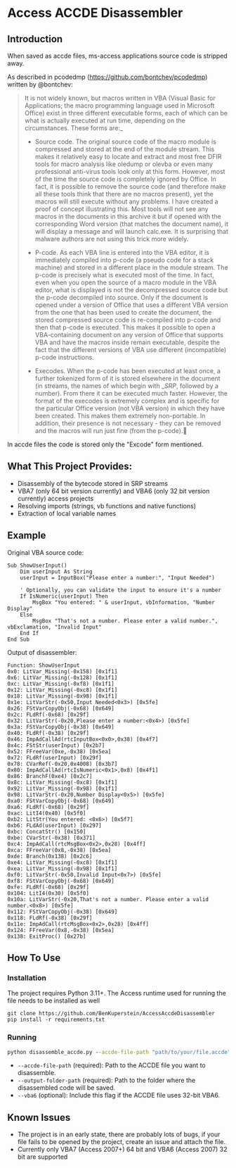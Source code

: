 # Access ACCDE Disassembler
## Introduction
When saved as accde files, ms-access applications source code is stripped
away.

As described in pcodedmp (https://github.com/bontchev/pcodedmp) written by @bontchev:

>It is not widely known, but macros written in VBA (Visual Basic for Applications; the macro programming language used in Microsoft Office) exist in three different executable forms, each of which can be what is actually executed at run time, depending on the circumstances. These forms are:_
>
> - Source code. The original source code of the macro module is compressed and stored at the end of the module stream. This makes it relatively easy to locate and extract and most free DFIR tools for macro analysis like oledump or olevba or even many professional anti-virus tools look only at this form. However, most of the time the source code is completely ignored by Office. In fact, it is possible to remove the source code (and therefore make all these tools think that there are no macros present), yet the macros will still execute without any problems. I have created a proof of concept illustrating this. Most tools will not see any macros in the documents in this archive it but if opened with the corresponding Word version (that matches the document name), it will display a message and will launch calc.exe. It is surprising that malware authors are not using this trick more widely.
>
> - P-code. As each VBA line is entered into the VBA editor, it is immediately compiled into p-code (a pseudo code for a stack machine) and stored in a different place in the module stream. The p-code is precisely what is executed most of the time. In fact, even when you open the source of a macro module in the VBA editor, what is displayed is not the decompressed source code but the p-code decompiled into source. Only if the document is opened under a version of Office that uses a different VBA version from the one that has been used to create the document, the stored compressed source code is re-compiled into p-code and then that p-code is executed. This makes it possible to open a VBA-containing document on any version of Office that supports VBA and have the macros inside remain executable, despite the fact that the different versions of VBA use different (incompatible) p-code instructions.
>
> - Execodes. When the p-code has been executed at least once, a further tokenized form of it is stored elsewhere in the document (in streams, the names of which begin with __SRP_, followed by a number). From there it can be executed much faster. However, the format of the execodes is extremely complex and is specific for the particular Office version (not VBA version) in which they have been created. This makes them extremely non-portable. In addition, their presence is not necessary - they can be removed and the macros will run just fine (from the p-code).

In accde files the code is stored only the "Excode" form mentioned.

## What This Project Provides:
- Disassembly of the bytecode stored in SRP streams
- VBA7 (only 64 bit version currently) and VBA6 (only 32 bit version currently) access projects
- Resolving imports (strings, vb functions and native functions)
- Extraction of local variable names

## Example

Original VBA source code:
```vba
Sub ShowUserInput()
    Dim userInput As String
    userInput = InputBox("Please enter a number:", "Input Needed")
    
    ' Optionally, you can validate the input to ensure it's a number
    If IsNumeric(userInput) Then
        MsgBox "You entered: " & userInput, vbInformation, "Number Display"
    Else
        MsgBox "That's not a number. Please enter a valid number.", vbExclamation, "Invalid Input"
    End If
End Sub
```

Output of disassembler:
```
Function: ShowUserInput
0x0: LitVar_Missing(-0x158) [0x1f1]
0x6: LitVar_Missing(-0x128) [0x1f1]
0xc: LitVar_Missing(-0xf8) [0x1f1]
0x12: LitVar_Missing(-0xc8) [0x1f1]
0x18: LitVar_Missing(-0x98) [0x1f1]
0x1e: LitVarStr(-0x50,Input Needed<0x3>) [0x5fe]
0x26: FStVarCopyObj(-0x68) [0x649]
0x2c: FLdRf(-0x68) [0x29f]
0x32: LitVarStr(-0x20,Please enter a number:<0x4>) [0x5fe]
0x3a: FStVarCopyObj(-0x38) [0x649]
0x40: FLdRf(-0x38) [0x29f]
0x46: ImpAdCallAd(rtcInputBox<0x0>,0x38) [0x4f7]
0x4c: FStStr(userInput) [0x2b7]
0x52: FFreeVar(0xe,-0x38) [0x5ea]
0x72: FLdRf(userInput) [0x29f]
0x78: CVarRef(-0x20,0x4008) [0x3b7]
0x80: ImpAdCallAd(rtcIsNumeric<0x1>,0x8) [0x4f1]
0x86: BranchF(0xe4) [0x2c7]
0x8c: LitVar_Missing(-0xc8) [0x1f1]
0x92: LitVar_Missing(-0x98) [0x1f1]
0x98: LitVarStr(-0x20,Number Display<0x5>) [0x5fe]
0xa0: FStVarCopyObj(-0x68) [0x649]
0xa6: FLdRf(-0x68) [0x29f]
0xac: LitI4(0x40) [0x5f0]
0xb2: LitStr(You entered: <0x6>) [0x5f7]
0xb6: FLdAd(userInput) [0x297]
0xbc: ConcatStr() [0x150]
0xbe: CVarStr(-0x38) [0x371]
0xc4: ImpAdCall(rtcMsgBox<0x2>,0x28) [0x4ff]
0xca: FFreeVar(0x8,-0x38) [0x5ea]
0xde: Branch(0x138) [0x2c6]
0xe4: LitVar_Missing(-0xc8) [0x1f1]
0xea: LitVar_Missing(-0x98) [0x1f1]
0xf0: LitVarStr(-0x50,Invalid Input<0x7>) [0x5fe]
0xf8: FStVarCopyObj(-0x68) [0x649]
0xfe: FLdRf(-0x68) [0x29f]
0x104: LitI4(0x30) [0x5f0]
0x10a: LitVarStr(-0x20,That's not a number. Please enter a valid number.<0x8>) [0x5fe]
0x112: FStVarCopyObj(-0x38) [0x649]
0x118: FLdRf(-0x38) [0x29f]
0x11e: ImpAdCall(rtcMsgBox<0x2>,0x28) [0x4ff]
0x124: FFreeVar(0x8,-0x38) [0x5ea]
0x138: ExitProc() [0x27b]

```

## How To Use
### Installation
The project requires Python 3.11+.
The Access runtime used for running the file needs to be installed as well
```
git clone https://github.com/BenKuperstein/AccessAccdeDisassembler
pip install -r requirements.txt
```

### Running

```cmd
python disassemble_accde.py --accde-file-path "path/to/your/file.accde" --output-folder-path "path/to/output/folder" --vba6
```

- `--accde-file-path` (required): Path to the ACCDE file you want to disassemble.
- `--output-folder-path` (required): Path to the folder where the disassembled code will be saved.
- `--vba6` (optional): Include this flag if the ACCDE file uses 32-bit VBA6.

## Known Issues
- The project is in an early state, there are probably lots of bugs, if your file fails to be opened by the project,
create an issue and attach the file.
- Currently only VBA7 (Access 2007+) 64 bit and VBA6 (Access 2007) 32 bit are supported
